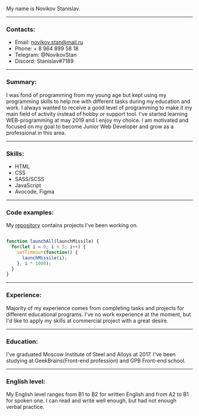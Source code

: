 
My name is Novikov Stanislav.

---

### Contacts:
* Email: novikov.stan@mail.ru
* Phone: + 8 964 899 58 18
* Telegram: @NovikovStan
* Discord: Stanislav#7189

---

### Summary:
I was fond of programming from my young age but kept using my programming skills to help me with different tasks during my education and
work. I always wanted to receive a good level of programming to make it my main field of activity instead of hobby or support tool. I've
started learning WEB-programming at may 2019 and I enjoy my choice. I am motivated and focused on my goal to become Junior Web Developer
and grow as a professional in this area.

---

### Skills:
* HTML
* CSS
* SASS/SCSS
* JavaScript
* Avocode, Figma

---

### Code examples:
My [repository](https://github.com/NovikovStan) contains projects I've been working on.

```javascript

function launchAll(launchMissile) {
  for(let i = 0; i < 5; i++) {
    setTimeout(function() {
      launchMissile(i);
    }, i * 1000);
  }
}

```

---

### Experience:
Majority of my experience comes from completing tasks and projects for different educational programs.
I've no work experience at the moment, but I'd like to apply my skills at commercial project with a great desire.

---

### Education:

I've graduated Moscow Institute of Steel and Alloys at 2017.
I've been studying at GeekBrains(Front-end profession) and GPB Front-end school.

---

### English level:

My English level ranges from B1 to B2 for written English and from A2 to B1 for spoken one. I can read and write well enough, but had not
enough verbal practice.